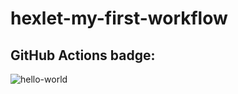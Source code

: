 # hexlet-my-first-workflow



## GitHub Actions badge:
![hello-world](https://github.com/modemfux/hexlet-my-first-workflow/actions/workflows/hello-world.yml/badge.svg)

